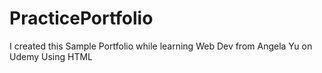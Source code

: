 # PracticePortfolio
I created this Sample Portfolio while learning Web Dev from Angela Yu on Udemy Using HTML
